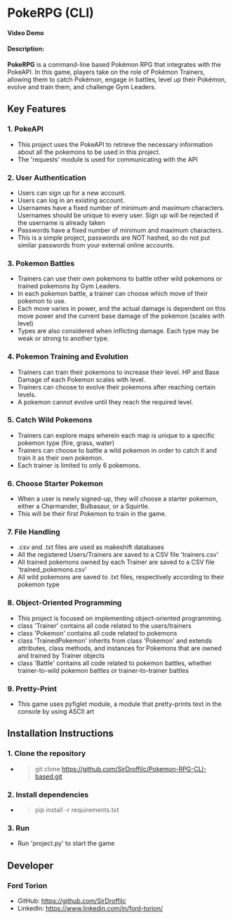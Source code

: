 # PokeRPG (CLI)

#### Video Demo

#### Description:

**PokeRPG** is a command-line based Pokémon RPG that integrates with the PokeAPI. In this game, players take on the role of Pokémon Trainers, allowing them to catch Pokémon, engage in battles, level up their Pokémon, evolve and train them, and challenge Gym Leaders.

## Key Features

### 1. PokeAPI

- This project uses the PokeAPI to retrieve the necessary information about all the pokemons to be used in this project.
- The 'requests' module is used for communicating with the API

### 2. User Authentication

- Users can sign up for a new account.
- Users can log in an existing account.
- Usernames have a fixed number of minimum and maximum characters. Usernames should be unique to every user. Sign up will be rejected if the username is already taken
- Passwords have a fixed number of minimum and maximum characters.
- This is a simple project, passwords are NOT hashed, so do not put similar passwords from your external online accounts.

### 3. Pokemon Battles

- Trainers can use their own pokemons to battle other wild pokemons or trained pokemons by Gym Leaders.
- In each pokemon battle, a trainer can choose which move of their pokemon to use.
- Each move varies in power, and the actual damage is dependent on this move power and the current base damage of the pokemon (scales with level)
- Types are also considered when inflicting damage. Each type may be weak or strong to another type.

### 4. Pokemon Training and Evolution

- Trainers can train their pokemons to increase their level. HP and Base Damage of each Pokemon scales with level.
- Trainers can choose to evolve their pokemons after reaching certain levels.
- A pokemon cannot evolve until they reach the required level.

### 5. Catch Wild Pokemons

- Trainers can explore maps wherein each map is unique to a specific pokemon type (fire, grass, water)
- Trainers can choose to battle a wild pokemon in order to catch it and train it as their own pokemon.
- Each trainer is limited to only 6 pokemons.

### 6. Choose Starter Pokemon

- When a user is newly signed-up, they will choose a starter pokemon, either a Charmander, Bulbasaur, or a Squirtle.
- This will be their first Pokemon to train in the game.

### 7. File Handling

- .csv and .txt files are used as makeshift databases
- All the registered Users/Trainers are saved to a CSV file 'trainers.csv'
- All trained pokemons owned by each Trainer are saved to a CSV file 'trained_pokemons.csv'
- All wild pokemons are saved to .txt files, respectively according to their pokemon type

### 8. Object-Oriented Programming

- This project is focused on implementing object-oriented programming.
- class 'Trainer' contains all code related to the users/trainers
- class 'Pokemon' contains all code related to pokemons
- class 'TrainedPokemon' inherits from class 'Pokemon' and extends attributes, class methods, and instances for Pokemons that are owned and trained by Trainer objects
- class 'Battle' contains all code related to pokemon battles, whether trainer-to-wild pokemon battles or trainer-to-trainer battles

### 9. Pretty-Print

- This game uses pyfiglet module, a module that pretty-prints text in the console by using ASCII art

## Installation Instructions

### 1. Clone the repository

- > git clone https://github.com/SirDroffilc/Pokemon-RPG-CLI-based.git

### 2. Install dependencies

- > pip install -r requirements.txt

### 3. Run

- Run 'project.py' to start the game

## Developer

### Ford Torion

- GitHub: https://github.com/SirDroffilc
- LinkedIn: https://www.linkedin.com/in/ford-torion/
